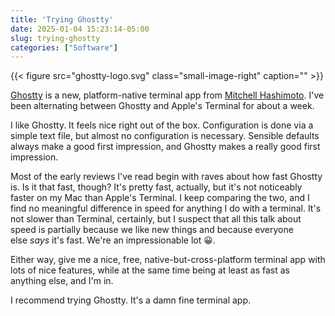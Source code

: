 ```yaml
---
title: 'Trying Ghostty'
date: 2025-01-04 15:23:14-05:00
slug: trying-ghostty
categories: ["Software"]
---
```



{{< figure src="ghostty-logo.svg" class="small-image-right" caption="" >}}

[Ghostty](https://ghostty.org/) is a new, platform-native terminal app from [Mitchell Hashimoto](https://mitchellh.com/). I've been alternating between Ghostty and Apple's Terminal for about a week.

I like Ghostty. It feels nice right out of the box. Configuration is done via a simple text file, but almost no configuration is necessary. Sensible defaults always make a good first impression, and Ghostty makes a really good first impression.

Most of the early reviews I've read begin with raves about how fast Ghostty is. Is it that fast, though? It's pretty fast, actually, but it's not noticeably faster on my Mac than Apple's Terminal. I keep comparing the two, and I find no meaningful difference in speed for anything I do with a terminal. It's not slower than Terminal, certainly, but I suspect that all this talk about speed is partially because we like new things and because everyone else _says_ it's fast. We're an impressionable lot 😀.

Either way, give me a nice, free, native-but-cross-platform terminal app with lots of nice features, while at the same time being at least as fast as anything else, and I'm in.

I recommend trying Ghostty. It's a damn fine terminal app.

